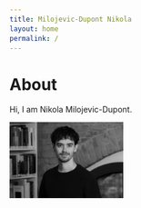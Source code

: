```yaml
---
title: Milojevic-Dupont Nikola
layout: home
permalink: /
---
```


# About

Hi, I am Nikola Milojevic-Dupont.

<img src="pic_bnw.jpg" alt="image" width="200"/>

